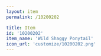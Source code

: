 ```yaml
---
layout: item
permalink: /10200202

title: Item
id: '10200202'
item_name: 'Wild Shaggy Ponytail'
icon_url: 'customize/10200202.png'
---
```

